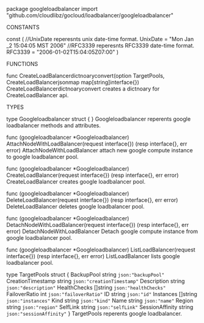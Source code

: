 package googleloadbalancer
    import "github.com/cloudlibz/gocloud/loadbalancer/googleloadbalancer"


CONSTANTS

const (
    //UnixDate reperesnts unix date-time format.
    UnixDate = "Mon Jan _2 15:04:05 MST 2006"
    //RFC3339 reperesnts RFC3339 date-time format.
    RFC3339 = "2006-01-02T15:04:05Z07:00"
)

FUNCTIONS

func CreateLoadBalancerdictnoaryconvert(option TargetPools, CreateLoadBalancerjsonmap map[string]interface{})
    CreateLoadBalancerdictnoaryconvert creates a dictnoary for
    CreateLoadBalancer api.

TYPES

type Googleloadbalancer struct {
}
    Googleloadbalancer reperents google loadbalancer methods and attributes.

func (googleloadbalancer *Googleloadbalancer) AttachNodeWithLoadBalancer(request interface{}) (resp interface{}, err error)
    AttachNodeWithLoadBalancer attach new google compute instance to google
    loadbalancer pool.

func (googleloadbalancer *Googleloadbalancer) CreateLoadBalancer(request interface{}) (resp interface{}, err error)
    CreateLoadBalancer creates google loadbalancer pool.

func (googleloadbalancer *Googleloadbalancer) DeleteLoadBalancer(request interface{}) (resp interface{}, err error)
    DeleteLoadBalancer deletes google loadbalancer pool.

func (googleloadbalancer *Googleloadbalancer) DetachNodeWithLoadBalancer(request interface{}) (resp interface{}, err error)
    DetachNodeWithLoadBalancer Detach google compute instance from google
    loadbalancer pool.

func (googleloadbalancer *Googleloadbalancer) ListLoadBalancer(request interface{}) (resp interface{}, err error)
    ListLoadBalancer lists google loadbalancer pool.

type TargetPools struct {
    BackupPool        string   `json:"backupPool"`
    CreationTimestamp string   `json:"creationTimestamp"`
    Description       string   `json:"description"`
    HealthChecks      []string `json:"healthChecks"`
    FailoverRatio     int      `json:"failoverRatio"`
    ID                string   `json:"id"`
    Instances         []string `json:"instances"`
    Kind              string   `json:"kind"`
    Name              string   `json:"name"`
    Region            string   `json:"region"`
    SelfLink          string   `json:"selfLink"`
    SessionAffinity   string   `json:"sessionAffinity"`
}
    TargetPools reperents google loadbalancer.


